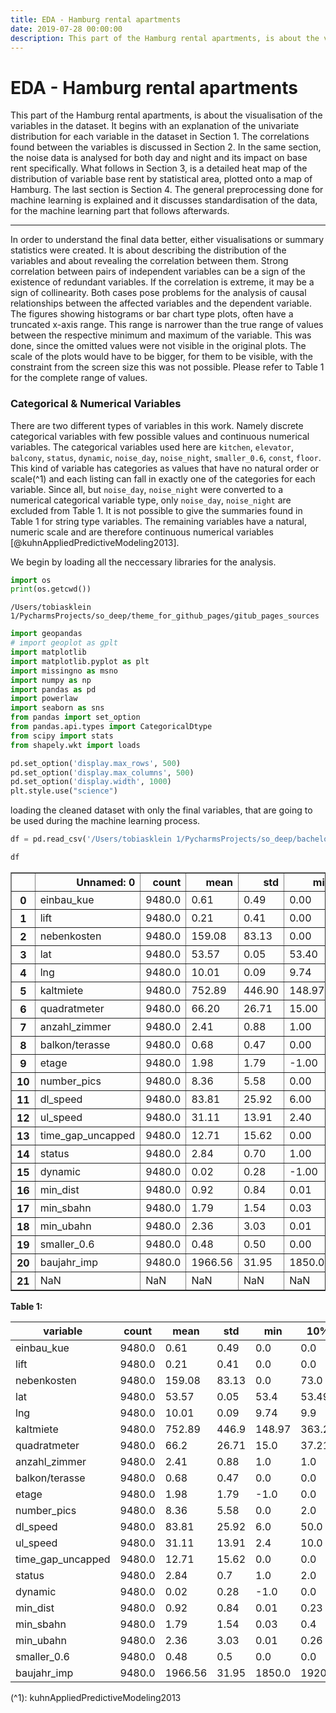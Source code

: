 ```yaml
---
title: EDA - Hamburg rental apartments
date: 2019-07-28 00:00:00
description: This part of the Hamburg rental apartments, is about the visualisation of the variables in the dataset.
---
```


# EDA - Hamburg rental apartments
This part of the Hamburg rental apartments, is about the visualisation of the variables in the dataset.
It begins with an explanation of the univariate distribution for each variable in the dataset in Section 1. 
The correlations found between the variables is discussed in Section 2. In the same section, the noise data is analysed
for both day and night and its impact on base rent specifically. What follows in Section 3, is a detailed heat map
of the distribution of variable base rent by statistical area, plotted onto a map of Hamburg.
The last section is Section 4. The general preprocessing done for machine learning is explained and it discusses standardisation of the data,
for the machine learning part that follows afterwards.
***
In order to understand the final data better, either visualisations or summary statistics were created. 
It is about describing the distribution of the variables and about revealing the correlation between them.
Strong correlation between pairs of independent variables can be a sign of the existence of redundant variables. If the correlation is extreme, it may be a sign of collinearity. Both cases pose problems for the analysis of causal relationships between the affected variables and the dependent variable.
The figures showing histograms or bar chart type plots, often have a truncated x-axis range. This range is narrower than the true range of values between the respective minimum and maximum of the variable. This was done, since the omitted values were not visible in the original plots. 
The scale of the plots would have to be bigger, for them to be visible, with the constraint from the screen size this was not possible. 
Please refer to Table 1 for the complete range of values.

### Categorical & Numerical Variables
There are two different types of variables in this work. Namely discrete
categorical variables with few possible values and continuous numerical
variables. The categorical variables used here are `kitchen`,
`elevator`, `balcony`, `status`, `dynamic`, `noise_day`, `noise_night`,
`smaller_0.6`, `const`, `floor`. This kind of variable has categories as
values that have no natural order or
scale(^1) and each listing can fall in
exactly one of the categories for each variable. Since all, but
`noise_day`, `noise_night` were converted to a numerical categorical
variable type, only `noise_day`, `noise_night` are excluded from
Table 1. It is not possible to give the
summaries found in Table 1 for string type variables. The remaining variables have
a natural, numeric scale and are therefore continuous numerical variables [@kuhnAppliedPredictiveModeling2013].

We begin by loading all the neccessary libraries for the analysis.


```python
import os
print(os.getcwd())
```

    /Users/tobiasklein 1/PycharmsProjects/so_deep/theme_for_github_pages/gitub_pages_sources



```python
import geopandas
# import geoplot as gplt
import matplotlib
import matplotlib.pyplot as plt
import missingno as msno
import numpy as np
import pandas as pd
import powerlaw
import seaborn as sns
from pandas import set_option
from pandas.api.types import CategoricalDtype
from scipy import stats
from shapely.wkt import loads

pd.set_option('display.max_rows', 500)
pd.set_option('display.max_columns', 500)
pd.set_option('display.width', 1000)
plt.style.use("science")
```

loading the cleaned dataset with only the final variables, that are going to be used during the machine learning process.


```python
df = pd.read_csv('/Users/tobiasklein 1/PycharmsProjects/so_deep/bachelor_thesis/interim_data/EDA_df_describe.csv')
```


```python
df
```




<div>
<style scoped>
    .dataframe tbody tr th:only-of-type {
        vertical-align: middle;
    }

    .dataframe tbody tr th {
        vertical-align: top;
    }

    .dataframe thead th {
        text-align: right;
    }
</style>
<table border="1" class="dataframe">
  <thead>
    <tr style="text-align: right;">
      <th></th>
      <th>Unnamed: 0</th>
      <th>count</th>
      <th>mean</th>
      <th>std</th>
      <th>min</th>
      <th>10%</th>
      <th>25%</th>
      <th>50%</th>
      <th>75%</th>
      <th>90%</th>
      <th>max</th>
    </tr>
  </thead>
  <tbody>
    <tr>
      <th>0</th>
      <td>einbau_kue</td>
      <td>9480.0</td>
      <td>0.61</td>
      <td>0.49</td>
      <td>0.00</td>
      <td>0.00</td>
      <td>0.00</td>
      <td>1.00</td>
      <td>1.00</td>
      <td>1.00</td>
      <td>1.00</td>
    </tr>
    <tr>
      <th>1</th>
      <td>lift</td>
      <td>9480.0</td>
      <td>0.21</td>
      <td>0.41</td>
      <td>0.00</td>
      <td>0.00</td>
      <td>0.00</td>
      <td>0.00</td>
      <td>0.00</td>
      <td>1.00</td>
      <td>1.00</td>
    </tr>
    <tr>
      <th>2</th>
      <td>nebenkosten</td>
      <td>9480.0</td>
      <td>159.08</td>
      <td>83.13</td>
      <td>0.00</td>
      <td>73.00</td>
      <td>100.00</td>
      <td>144.96</td>
      <td>200.00</td>
      <td>265.00</td>
      <td>950.00</td>
    </tr>
    <tr>
      <th>3</th>
      <td>lat</td>
      <td>9480.0</td>
      <td>53.57</td>
      <td>0.05</td>
      <td>53.40</td>
      <td>53.49</td>
      <td>53.55</td>
      <td>53.58</td>
      <td>53.60</td>
      <td>53.62</td>
      <td>53.71</td>
    </tr>
    <tr>
      <th>4</th>
      <td>lng</td>
      <td>9480.0</td>
      <td>10.01</td>
      <td>0.09</td>
      <td>9.74</td>
      <td>9.90</td>
      <td>9.96</td>
      <td>10.01</td>
      <td>10.07</td>
      <td>10.13</td>
      <td>10.30</td>
    </tr>
    <tr>
      <th>5</th>
      <td>kaltmiete</td>
      <td>9480.0</td>
      <td>752.89</td>
      <td>446.90</td>
      <td>148.97</td>
      <td>363.23</td>
      <td>451.00</td>
      <td>633.00</td>
      <td>906.00</td>
      <td>1318.37</td>
      <td>5600.00</td>
    </tr>
    <tr>
      <th>6</th>
      <td>quadratmeter</td>
      <td>9480.0</td>
      <td>66.20</td>
      <td>26.71</td>
      <td>15.00</td>
      <td>37.21</td>
      <td>49.00</td>
      <td>62.00</td>
      <td>77.93</td>
      <td>97.01</td>
      <td>350.00</td>
    </tr>
    <tr>
      <th>7</th>
      <td>anzahl_zimmer</td>
      <td>9480.0</td>
      <td>2.41</td>
      <td>0.88</td>
      <td>1.00</td>
      <td>1.00</td>
      <td>2.00</td>
      <td>2.00</td>
      <td>3.00</td>
      <td>3.50</td>
      <td>8.00</td>
    </tr>
    <tr>
      <th>8</th>
      <td>balkon/terasse</td>
      <td>9480.0</td>
      <td>0.68</td>
      <td>0.47</td>
      <td>0.00</td>
      <td>0.00</td>
      <td>0.00</td>
      <td>1.00</td>
      <td>1.00</td>
      <td>1.00</td>
      <td>1.00</td>
    </tr>
    <tr>
      <th>9</th>
      <td>etage</td>
      <td>9480.0</td>
      <td>1.98</td>
      <td>1.79</td>
      <td>-1.00</td>
      <td>0.00</td>
      <td>1.00</td>
      <td>1.00</td>
      <td>3.00</td>
      <td>4.00</td>
      <td>24.00</td>
    </tr>
    <tr>
      <th>10</th>
      <td>number_pics</td>
      <td>9480.0</td>
      <td>8.36</td>
      <td>5.58</td>
      <td>0.00</td>
      <td>2.00</td>
      <td>5.00</td>
      <td>7.00</td>
      <td>11.00</td>
      <td>15.00</td>
      <td>64.00</td>
    </tr>
    <tr>
      <th>11</th>
      <td>dl_speed</td>
      <td>9480.0</td>
      <td>83.81</td>
      <td>25.92</td>
      <td>6.00</td>
      <td>50.00</td>
      <td>50.00</td>
      <td>100.00</td>
      <td>100.00</td>
      <td>100.00</td>
      <td>200.00</td>
    </tr>
    <tr>
      <th>12</th>
      <td>ul_speed</td>
      <td>9480.0</td>
      <td>31.11</td>
      <td>13.91</td>
      <td>2.40</td>
      <td>10.00</td>
      <td>10.00</td>
      <td>40.00</td>
      <td>40.00</td>
      <td>40.00</td>
      <td>100.00</td>
    </tr>
    <tr>
      <th>13</th>
      <td>time_gap_uncapped</td>
      <td>9480.0</td>
      <td>12.71</td>
      <td>15.62</td>
      <td>0.00</td>
      <td>0.00</td>
      <td>1.00</td>
      <td>5.00</td>
      <td>21.00</td>
      <td>38.00</td>
      <td>63.00</td>
    </tr>
    <tr>
      <th>14</th>
      <td>status</td>
      <td>9480.0</td>
      <td>2.84</td>
      <td>0.70</td>
      <td>1.00</td>
      <td>2.00</td>
      <td>3.00</td>
      <td>3.00</td>
      <td>3.00</td>
      <td>4.00</td>
      <td>4.00</td>
    </tr>
    <tr>
      <th>15</th>
      <td>dynamic</td>
      <td>9480.0</td>
      <td>0.02</td>
      <td>0.28</td>
      <td>-1.00</td>
      <td>0.00</td>
      <td>0.00</td>
      <td>0.00</td>
      <td>0.00</td>
      <td>0.00</td>
      <td>1.00</td>
    </tr>
    <tr>
      <th>16</th>
      <td>min_dist</td>
      <td>9480.0</td>
      <td>0.92</td>
      <td>0.84</td>
      <td>0.01</td>
      <td>0.23</td>
      <td>0.37</td>
      <td>0.63</td>
      <td>1.16</td>
      <td>2.06</td>
      <td>9.44</td>
    </tr>
    <tr>
      <th>17</th>
      <td>min_sbahn</td>
      <td>9480.0</td>
      <td>1.79</td>
      <td>1.54</td>
      <td>0.03</td>
      <td>0.40</td>
      <td>0.67</td>
      <td>1.27</td>
      <td>2.46</td>
      <td>3.94</td>
      <td>9.44</td>
    </tr>
    <tr>
      <th>18</th>
      <td>min_ubahn</td>
      <td>9480.0</td>
      <td>2.36</td>
      <td>3.03</td>
      <td>0.01</td>
      <td>0.26</td>
      <td>0.44</td>
      <td>0.92</td>
      <td>2.99</td>
      <td>7.63</td>
      <td>14.17</td>
    </tr>
    <tr>
      <th>19</th>
      <td>smaller_0.6</td>
      <td>9480.0</td>
      <td>0.48</td>
      <td>0.50</td>
      <td>0.00</td>
      <td>0.00</td>
      <td>0.00</td>
      <td>0.00</td>
      <td>1.00</td>
      <td>1.00</td>
      <td>1.00</td>
    </tr>
    <tr>
      <th>20</th>
      <td>baujahr_imp</td>
      <td>9480.0</td>
      <td>1966.56</td>
      <td>31.95</td>
      <td>1850.00</td>
      <td>1920.00</td>
      <td>1953.00</td>
      <td>1964.00</td>
      <td>1992.00</td>
      <td>2013.00</td>
      <td>2019.00</td>
    </tr>
    <tr>
      <th>21</th>
      <td>NaN</td>
      <td>NaN</td>
      <td>NaN</td>
      <td>NaN</td>
      <td>NaN</td>
      <td>NaN</td>
      <td>NaN</td>
      <td>NaN</td>
      <td>NaN</td>
      <td>NaN</td>
      <td>NaN</td>
    </tr>
  </tbody>
</table>
</div>



**Table 1:**

| variable           | count   | mean     | std    | min     | 10%     | 25%     | 50%     | 75%     | 90%      | max     |
|-------------------|--------|---------|-------|--------|--------|--------|--------|--------|---------|--------|
| einbau_kue        | 9480.0 | 0.61    | 0.49  | 0.0    | 0.0    | 0.0    | 1.0    | 1.0    | 1.0     | 1.0    |
| lift              | 9480.0 | 0.21    | 0.41  | 0.0    | 0.0    | 0.0    | 0.0    | 0.0    | 1.0     | 1.0    |
| nebenkosten       | 9480.0 | 159.08  | 83.13 | 0.0    | 73.0   | 100.0  | 144.96 | 200.0  | 265.0   | 950.0  |
| lat               | 9480.0 | 53.57   | 0.05  | 53.4   | 53.49  | 53.55  | 53.58  | 53.6   | 53.62   | 53.71  |
| lng               | 9480.0 | 10.01   | 0.09  | 9.74   | 9.9    | 9.96   | 10.01  | 10.07  | 10.13   | 10.3   |
| kaltmiete         | 9480.0 | 752.89  | 446.9 | 148.97 | 363.23 | 451.0  | 633.0  | 906.0  | 1318.37 | 5600.0 |
| quadratmeter      | 9480.0 | 66.2    | 26.71 | 15.0   | 37.21  | 49.0   | 62.0   | 77.93  | 97.01   | 350.0  |
| anzahl_zimmer     | 9480.0 | 2.41    | 0.88  | 1.0    | 1.0    | 2.0    | 2.0    | 3.0    | 3.5     | 8.0    |
| balkon/terasse    | 9480.0 | 0.68    | 0.47  | 0.0    | 0.0    | 0.0    | 1.0    | 1.0    | 1.0     | 1.0    |
| etage             | 9480.0 | 1.98    | 1.79  | -1.0   | 0.0    | 1.0    | 1.0    | 3.0    | 4.0     | 24.0   |
| number_pics       | 9480.0 | 8.36    | 5.58  | 0.0    | 2.0    | 5.0    | 7.0    | 11.0   | 15.0    | 64.0   |
| dl_speed          | 9480.0 | 83.81   | 25.92 | 6.0    | 50.0   | 50.0   | 100.0  | 100.0  | 100.0   | 200.0  |
| ul_speed          | 9480.0 | 31.11   | 13.91 | 2.4    | 10.0   | 10.0   | 40.0   | 40.0   | 40.0    | 100.0  |
| time_gap_uncapped | 9480.0 | 12.71   | 15.62 | 0.0    | 0.0    | 1.0    | 5.0    | 21.0   | 38.0    | 63.0   |
| status            | 9480.0 | 2.84    | 0.7   | 1.0    | 2.0    | 3.0    | 3.0    | 3.0    | 4.0     | 4.0    |
| dynamic           | 9480.0 | 0.02    | 0.28  | -1.0   | 0.0    | 0.0    | 0.0    | 0.0    | 0.0     | 1.0    |
| min_dist          | 9480.0 | 0.92    | 0.84  | 0.01   | 0.23   | 0.37   | 0.63   | 1.16   | 2.06    | 9.44   |
| min_sbahn         | 9480.0 | 1.79    | 1.54  | 0.03   | 0.4    | 0.67   | 1.27   | 2.46   | 3.94    | 9.44   |
| min_ubahn         | 9480.0 | 2.36    | 3.03  | 0.01   | 0.26   | 0.44   | 0.92   | 2.99   | 7.63    | 14.17  |
| smaller_0.6       | 9480.0 | 0.48    | 0.5   | 0.0    | 0.0    | 0.0    | 0.0    | 1.0    | 1.0     | 1.0    |
| baujahr_imp       | 9480.0 | 1966.56 | 31.95 | 1850.0 | 1920.0 | 1953.0 | 1964.0 | 1992.0 | 2013.0  | 2019.0 |

(^1): kuhnAppliedPredictiveModeling2013
